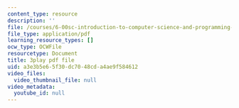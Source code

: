 ```yaml
---
content_type: resource
description: ''
file: /courses/6-00sc-introduction-to-computer-science-and-programming-spring-2011/a3e3b5e65f30dc7048cda4ae9f584612_lFngfmE9RCc.pdf
file_type: application/pdf
learning_resource_types: []
ocw_type: OCWFile
resourcetype: Document
title: 3play pdf file
uid: a3e3b5e6-5f30-dc70-48cd-a4ae9f584612
video_files:
  video_thumbnail_file: null
video_metadata:
  youtube_id: null
---
```

